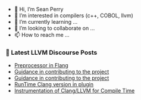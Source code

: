 - 👋 Hi, I’m Sean Perry
- 👀 I’m interested in compilers (c++, COBOL, llvm)
- 🌱 I’m currently learning ...
- 💞️ I’m looking to collaborate on ...
- 📫 How to reach me ...

<!---
s66perry/s66perry is a ✨ special ✨ repository because its `README.md` (this file) appears on your GitHub profile.
You can click the Preview link to take a look at your changes.
--->
### 📕 Latest LLVM Discourse Posts

<!-- DISCOURSE-LLVM:START -->
- [Preprocessor in Flang](https://discourse.llvm.org/t/preprocessor-in-flang/69311#post_9)
- [Guidance in contributing to the project](https://discourse.llvm.org/t/guidance-in-contributing-to-the-project/69008?page=2#post_34)
- [Guidance in contributing to the project](https://discourse.llvm.org/t/guidance-in-contributing-to-the-project/69008?page=2#post_33)
- [RunTime Clang version in plugin](https://discourse.llvm.org/t/runtime-clang-version-in-plugin/69331#post_1)
- [Instrumentation of Clang/LLVM for Compile Time](https://discourse.llvm.org/t/instrumentation-of-clang-llvm-for-compile-time/60383?page=2#post_24)
<!-- DISCOURSE-LLVM:END -->

